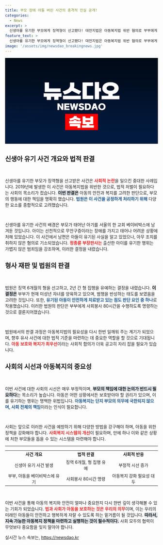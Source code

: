 ```yaml
---
title: 부모 장애 아들 버린 사건의 충격적 진실 공개!
categories:
  - News
excerpt: >
  신생아를 유기한 부모에게 징역형이 선고됐다! 대전지법은 아동복지법 위반 혐의로 부부에게 6개월 징역형과 사회봉사 80시간을 명령하며 사건의 배경을 밝히고 책임을 물었다. 이들은 어떤 사연을 가지고 있을까?
feature_text: >
  신생아를 유기한 부모에게 징역형이 선고됐다! 대전지법은 아동복지법 위반 혐의로 부부에게 6개월 징역형과 사회봉사 80시간을 명령하며 사건의 배경을 밝히고 책임을 물었다. 이들은 어떤 사연을 가지고 있을까?
image: '/assets/img/newsdao_breakingnews.jpg'
---
```


<p><img src="/assets/img/newsdao_breakingnews.jpg" alt="koreaapp 속보" /></p>

<h2 data-ke-size="size26">신생아 유기 사건 개요와 법적 판결</h2>

<p data-ke-size="size16">&nbsp;</p>

<p>신생아를 유기한 부모가 징역형을 선고받은 사건은 <b><span style="color: #ee2323;">사회적 논란</span></b>을 일으킨 중대한 사례입니다. 2019년에 발생한 이 사건은 아동복지법을 위반한 것으로, 법적 처벌이 필요하다는 사회의 목소리가 컸습니다. <b><span style="background-color: #21538527;">이번 판결은</span></b> 아동의 안전과 복지를 고려한 판단으로, 부모의 행동에 대한 책임을 명확히 했습니다. <b><span style="color: #1a5490;">법원은 이 사건을 공정하게 처리하기 위해</span></b> 다양한 요소를 종합적으로 고려했습니다. </p>

<p data-ke-size="size16">&nbsp;</p>

<p>신생아를 유기한 사건의 배경은 부모가 태어난 아기를 서울의 한 교회 베이비박스에 남겨둔 것입니다. 아이는 선천적으로 무안구증이라는 장애를 가지고 태어나 어려운 상황에 처해 있었습니다. 이 사건에서 남편은 아들이 유기된 사실을 알고 있었으나, 아무 조치를 취하지 않은 혐의로 기소되었습니다. <b><span style="color: #ee2323;">정종륜 부장판사는</span></b> 출산한 아이를 유기한 행위는 가볍지 않은 범죄임을 강조하며, 이러한 결정을 내렸습니다. </p>

<h2 data-ke-size="size26">형사 재판 및 법원의 판결</h2>

<p data-ke-size="size16">&nbsp;</p>

<p>법원은 징역 6개월의 형을 선고하고, 2년 간 형 집행을 유예하는 결정을 내렸습니다. <b><span style="background-color: #21538527;">이 결정은</span></b> 부부가 현재 미성년 자녀를 양육하고 있으며, 범행을 반성하는 태도를 보였음을 고려한 것입니다. 또한, <b><span style="color: #1a5490;">유기된 아동이 안전하게 치료받고 있는 점도 판단 요인 중 하나</span></b>로 작용했습니다. 이러한 법원의 판단은 부부에게 사회봉사 80시간을 수행하도록 명령하는 것으로 결론지어졌습니다.</p>

<p data-ke-size="size16">&nbsp;</p>

<p>법원에서의 판결 과정은 아동복지법의 필요성을 다시 한번 일깨워 주는 계기가 되었으며, 향후 유사 사건에 대한 법적 기준을 마련하는 데 중요한 역할을 할 것으로 기대됩니다. <b><span style="color: #ee2323;">아동 보호와 복지가 최우선</span></b>이라는 사회적 합의가 더욱 공고히 자리 잡을 필요가 있습니다.</p>

<h2 data-ke-size="size26">사회의 시선과 아동복지의 중요성</h2>

<p data-ke-size="size16">&nbsp;</p>

<p>이번 사건에 대한 사회의 시선은 매우 부정적이며, <b><span style="background-color: #21538527;">부모의 책임에 대한 논의가 반드시 필요하다</span></b>는 목소리가 높습니다. 아동은 어떤 상황에서든 보호받아야 할 권리가 있으며, 이를 유기하는 행위는 명백한 위법입니다. <b><span style="color: #1a5490;">아동복지는 단지 부모의 의무에 국한되지 않으며, 사회 전체의 책임</span></b>이라는 인식이 필요합니다.</p>

<p data-ke-size="size16">&nbsp;</p>

<p>사회는 앞으로 이러한 사건을 예방하기 위해 다양한 방법을 강구해야 하며, 아동을 위한 정책을 강화해야 합니다. <b><span style="color: #ee2323;">사회복지 시스템의 개선</span></b>이 필요하며, 만에 하나 이와 같은 상황에 처한 부모들을 돕을 수 있는 시스템을 마련해야 합니다. </p>

<hr>

<table style="width: 100%; border-collapse: collapse;">
  <tr>
    <td style="text-align: center; height: 17px;"><b>사건 개요</b></td>
    <td style="text-align: center; height: 17px;"><b>법적 판결</b></td>
    <td style="text-align: center; height: 17px;"><b>사회적 반응</b></td>
  </tr>
  <tr>
    <td style="text-align: center; height: 17px;">신생아 유기 사건 발생</td>
    <td style="text-align: center; height: 17px;">징역 6개월, 형 집행 유예</td>
    <td style="text-align: center; height: 17px;">부정적 시선 증가</td>
  </tr>
  <tr>
    <td style="text-align: center; height: 17px;">부부, 아동을 베이비박스에 유기</td>
    <td style="text-align: center; height: 17px;">사회봉사 80시간 명령</td>
    <td style="text-align: center; height: 17px;">아동복지 강화 필요성 대두</td>
  </tr>
</table>

<p data-ke-size="size16">&nbsp;</p>

<p>이번 사건을 통해 아동의 복지와 안전이 얼마나 중요한지 다시 한번 깊이 생각해볼 수 있는 기회가 되었습니다. <b><span style="color: #ee2323;">법과 사회가 아동을 보호하는 것은 우리의 의무</span></b>이며, 이는 우리의 미래인 아동들이 안전하고 행복하게 자랄 수 있도록 하는 밑거름이 될 것입니다. <b><span style="background-color: #21538527;">따라서, 지속 가능한 아동복지 정책을 마련하고 실행하는 것이 필수적이다.</span></b> 사회 모두의 협력이 무엇보다 중요함을 잊지 말아야 합니다.</p>
실시간 뉴스 속보는, <a href="https://newsdao.kr" rel="dofollow">https://newsdao.kr</a>


